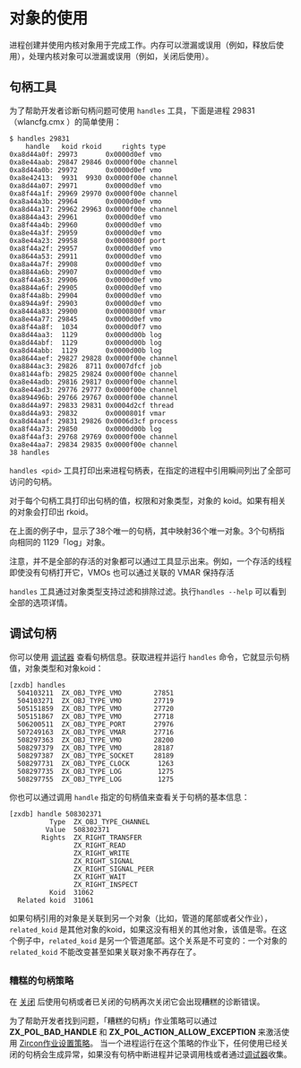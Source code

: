 # <!-- Object usage -->

# 对象的使用

<!-- Processes create and use kernel objects to perform work. Just as memory can
be leaked or misused (e.g use-after-free), handles to kernel object can
be leaked or misused (e.g use-after-close). -->

进程创建并使用内核对象用于完成工作。内存可以泄漏或误用（例如，释放后使用），处理内核对象可以泄漏或误用（例如，关闭后使用）。

## <!-- Handles tool -->

## 句柄工具

<!-- To help developers diagnose handle issues use the `handles` tool, below
is a sample of process 29831 which is wlancfg.cmx : -->

为了帮助开发者诊断句柄问题可使用 `handles` 工具，下面是进程 29831（wlancfg.cmx ）的简单使用：

```
$ handles 29831
    handle   koid rkoid     rights type
0xa8d44a0f: 29973       0x0000d0ef vmo
0xa8e44aab: 29847 29846 0x0000f00e channel
0xa8d44a0b: 29972       0x0000d0ef vmo
0xa8e42413:  9931  9930 0x0000f00e channel
0xa8d44a07: 29971       0x0000d0ef vmo
0xa8f44a1f: 29969 29970 0x0000f00e channel
0xa8a44a3b: 29964       0x0000d0ef vmo
0xa8d44a17: 29962 29963 0x0000f00e channel
0xa8844a43: 29961       0x0000d0ef vmo
0xa8f44a4b: 29960       0x0000d0ef vmo
0xa8e44a3f: 29959       0x0000d0ef vmo
0xa8e44a23: 29958       0x0000800f port
0xa8f44a2f: 29957       0x0000d0ef vmo
0xa8644a53: 29911       0x0000d0ef vmo
0xa8a44a7f: 29908       0x0000d0ef vmo
0xa8844a6b: 29907       0x0000d0ef vmo
0xa8f44a63: 29906       0x0000d0ef vmo
0xa8844a6f: 29905       0x0000d0ef vmo
0xa8f44a8b: 29904       0x0000d0ef vmo
0xa8944a9f: 29903       0x0000d0ef vmo
0xa8444a83: 29900       0x0000800f vmar
0xa8e44a77: 29845       0x0000d0ef vmo
0xa8f44a8f:  1034       0x0000d0f7 vmo
0xa8d44aa3:  1129       0x0000d00b log
0xa8d44abf:  1129       0x0000d00b log
0xa8d44abb:  1129       0x0000d00b log
0xa8644aef: 29827 29828 0x0000f00e channel
0xa8844ac3: 29826  8711 0x0007dfcf job
0xa8144afb: 29825 29824 0x0000f00e channel
0xa8e44adb: 29816 29817 0x0000f00e channel
0xa8e44ad3: 29776 29777 0x0000f00e channel
0xa894496b: 29766 29767 0x0000f00e channel
0xa8d44a97: 29833 29831 0x0004d2cf thread
0xa8d44a93: 29832       0x0000801f vmar
0xa8d44aaf: 29831 29826 0x0006d3cf process
0xa8f44a73: 29850       0x0000d00b log
0xa8f44af3: 29768 29769 0x0000f00e channel
0xa8e44aa7: 29834 29835 0x0000f00e channel
38 handles
```

<!-- The `handles <pid>` tool dumps the process handle table, which holds all
accessible handles for that particular process at the moment of invocation. -->

`handles <pid>` 工具打印出来进程句柄表，在指定的进程中引用瞬间列出了全部可访问的句柄。

<!-- For each handle the tool prints the handle value, the koid of the object it
points to, the related koid (rkoid) if the object has a related object, the
rights of the handle and the type of object. -->

对于每个句柄工具打印出句柄的值，权限和对象类型，对象的 koid。如果有相关的对象会打印出 rkoid。

<!-- In the example above, it shows 38 unique handles, which map to 36 unique
objects; 3 of the handles point to the same "log" object with koid 1129. -->

在上面的例子中，显示了38个唯一的句柄，其中映射36个唯一对象。3个句柄指向相同的 1129「log」对象。

<!-- It should be noted that not all alive objects might be displayed by the tool.
For example, a thread can be alive even if there are not handles open to it and
VMOs can be held alive by the associated VMAR.-->

注意，并不是全部的存活的对象都可以通过工具显示出来。例如，一个存活的线程即使没有句柄打开它，VMOs 也可以通过关联的 VMAR 保持存活

<!-- The `handles` tool supports filtering and reverse filtering by object type; use
`handles --help` to see all the options. -->

`handles` 工具通过对象类型支持过滤和排除过滤。执行`handles --help` 可以看到全部的选项详情。

## <!-- Handles in the debugger -->

## 调试句柄

<!-- You can view handle information using the [debugger](/docs/development/debugger/kernel_objects.md).
To do this, attach to the process in question and run the `handles` command. This shows the handle
value, object type, and object koid:-->

你可以使用 [调试器](/development/debugger/kernel_objects.md) 查看句柄信息。获取进程并运行 `handles` 命令，它就显示句柄值，对象类型和对象koid：

```
[zxdb] handles
  504103211  ZX_OBJ_TYPE_VMO        27851
  504103271  ZX_OBJ_TYPE_VMO        27719
  505151859  ZX_OBJ_TYPE_VMO        27720
  505151867  ZX_OBJ_TYPE_VMO        27718
  506200511  ZX_OBJ_TYPE_PORT       27976
  507249163  ZX_OBJ_TYPE_VMAR       27716
  508297363  ZX_OBJ_TYPE_VMO        28200
  508297379  ZX_OBJ_TYPE_VMO        28187
  508297387  ZX_OBJ_TYPE_SOCKET     28189
  508297731  ZX_OBJ_TYPE_CLOCK       1263
  508297735  ZX_OBJ_TYPE_LOG         1275
  508297755  ZX_OBJ_TYPE_LOG         1275
```

<!-- You can also view basic information about a handle by calling `handle` and specifying a handle
value:-->

你也可以通过调用 `handle` 指定的句柄值来查看关于句柄的基本信息：

```
[zxdb] handle 508302371
          Type  ZX_OBJ_TYPE_CHANNEL
         Value  508302371
        Rights  ZX_RIGHT_TRANSFER
                ZX_RIGHT_READ
                ZX_RIGHT_WRITE
                ZX_RIGHT_SIGNAL
                ZX_RIGHT_SIGNAL_PEER
                ZX_RIGHT_WAIT
                ZX_RIGHT_INSPECT
          Koid  31062
  Related koid  31061

```

<!-- If the object referenced by the handle is related to another object (such as the other end of a
channel, or the parent of a job) then `related_koid` is the koid of that other object. If there is
no other related object, this value is zero. In this example, the related koid is the other end of
the channel. This relationship is immutable: an object's `related_koid` does not change even if the
related object no longer exists.-->

如果句柄引用的对象是关联到另一个对象（比如，管道的尾部或者父作业），`related_koid` 是其他对象的koid，如果这没有相关的其他对象，该值是零。在这个例子中，`related_koid` 是另一个管道尾部。这个关系是不可变的：一个对象的 `related_koid` 不能改变甚至如果关联对象不再存在了。

## <!-- Bad handle policy -->

### 糟糕的句柄策略

<!-- Using a handle after it has been [closed](/docs/reference/syscalls/handle_close.md)
or closing a handle that has been already closed are mistakes that can create
hard to diagnose errors.-->

在 [关闭](/reference/syscalls/handle_close.md) 后使用句柄或者已关闭的句柄再次关闭它会出现糟糕的诊断错误。

<!-- In order to help developers find these issues, the "bad handle" Job policy can
be activated using [zx_job_set_policy](/docs/reference/syscalls/job_set_policy.md)
with the condition **ZX_POL_BAD_HANDLE** and the action
**ZX_POL_ACTION_ALLOW_EXCEPTION**. When a process is launched under a job with
this policy, any use of an already closed handle will generate an exception
that if not handled will terminate the process and log the offending call stack
or that can be trapped by the [debugger](/docs/development/idk/documentation/debugger.md)
for interactive troubleshooting.-->

为了帮助开发者找到问题，「糟糕的句柄」作业策略可以通过 **ZX_POL_BAD_HANDLE** 和 **ZX_POL_ACTION_ALLOW_EXCEPTION** 来激活使用 [Zircon作业设置策略](/reference/syscalls/job_set_policy.md)。 当一个进程运行在这个策略的作业下，任何使用已经关闭的句柄会生成异常，如果没有句柄中断进程并记录调用栈或者通过[调试器](/development/idk/documentation/debugger.md)收集。


